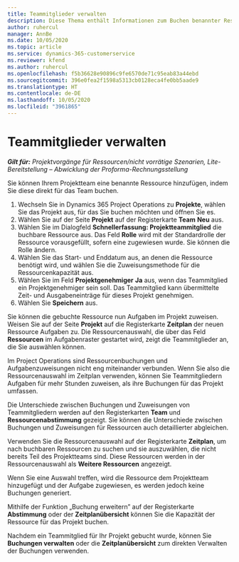 ```yaml
---
title: Teammitglieder verwalten
description: Diese Thema enthält Informationen zum Buchen benannter Ressourcen für Projektteams und zum Zuweisen dieser Ressourcen zu Aufgaben.
author: ruhercul
manager: AnnBe
ms.date: 10/05/2020
ms.topic: article
ms.service: dynamics-365-customerservice
ms.reviewer: kfend
ms.author: ruhercul
ms.openlocfilehash: f5b36628e90896c9fe6570de71c95eab83a44ebd
ms.sourcegitcommit: 396e0fea2f1598a5313cb0128eca4fe0bb5aade9
ms.translationtype: HT
ms.contentlocale: de-DE
ms.lasthandoff: 10/05/2020
ms.locfileid: "3961865"
---
```

# <a name="maintain-team-members"></a>Teammitglieder verwalten

_**Gilt für:** Projektvorgänge für Ressourcen/nicht vorrätige Szenarien, Lite-Bereitstellung – Abwicklung der Proforma-Rechnungsstellung_

Sie können Ihrem Projektteam eine benannte Ressource hinzufügen, indem Sie diese direkt für das Team buchen.

1. Wechseln Sie in Dynamics 365 Project Operations zu **Projekte**, wählen Sie das Projekt aus, für das Sie buchen möchten und öffnen Sie es.
2. Wählen Sie auf der Seite **Projekt** auf der Registerkarte **Team** **Neu** aus. 
3. Wählen Sie im Dialogfeld **Schnellerfassung: Projektteammitglied** die buchbare Ressource aus. Das Feld **Rolle** wird mit der Standardrolle der Ressource vorausgefüllt, sofern eine zugewiesen wurde. Sie können die Rolle ändern. 
4. Wählen Sie das Start- und Enddatum aus, an denen die Ressource benötigt wird, und wählen Sie die Zuweisungsmethode für die Ressourcenkapazität aus. 
5. Wählen Sie im Feld **Projektgenehmiger** **Ja** aus, wenn das Teammitglied ein Projektgenehmiger sein soll. Das Teammitglied kann übermittelte Zeit- und Ausgabeneinträge für dieses Projekt genehmigen. 
6. Wählen Sie **Speichern** aus.

Sie können die gebuchte Ressource nun Aufgaben im Projekt zuweisen. Weisen Sie auf der Seite **Projekt** auf die Registerkarte **Zeitplan** der neuen Ressource Aufgaben zu. Die Ressourcenauswahl, die über das Feld **Ressourcen** im Aufgabenraster gestartet wird, zeigt die Teammitglieder an, die Sie auswählen können.


Im Project Operations sind Ressourcenbuchungen und Aufgabenzuweisungen nicht eng miteinander verbunden. Wenn Sie also die Ressourcenauswahl im Zeitplan verwenden, können Sie Teammitgliedern Aufgaben für mehr Stunden zuweisen, als ihre Buchungen für das Projekt umfassen.

Die Unterschiede zwischen Buchungen und Zuweisungen von Teammitgliedern werden auf den Registerkarten **Team** und **Ressourcenabstimmung** gezeigt. Sie können die Unterschiede zwischen Buchungen und Zuweisungen für Ressourcen auch detaillierter abgleichen.

Verwenden Sie die Ressourcenauswahl auf der Registerkarte **Zeitplan**, um nach buchbaren Ressourcen zu suchen und sie auszuwählen, die nicht bereits Teil des Projektteams sind. Diese Ressourcen werden in der Ressourcenauswahl als **Weitere Ressourcen** angezeigt.

Wenn Sie eine Auswahl treffen, wird die Ressource dem Projektteam hinzugefügt und der Aufgabe zugewiesen, es werden jedoch keine Buchungen generiert.

Mithilfe der Funktion „Buchung erweitern” auf der Registerkarte **Abstimmung** oder der **Zeitplanübersicht** können Sie die Kapazität der Ressource für das Projekt buchen.

Nachdem ein Teammitglied für Ihr Projekt gebucht wurde, können Sie **Buchungen verwalten** oder die **Zeitplanübersicht** zum direkten Verwalten der Buchungen verwenden.
